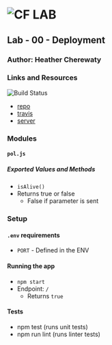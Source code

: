 ![CF](http://i.imgur.com/7v5ASc8.png) LAB
=================================================

## Lab - 00 - Deployment

### Author: Heather Cherewaty

### Links and Resources
![Build Status](https://www.travis-ci.com/hcherewaty/00-deployment.svg?branch=master)
* [repo](https://github.com/hcherewaty/00-deployment)
* [travis](https://www.travis-ci.com/hcherewaty/00-deployment)
* [server](https://hc-lab-00.herokuapp.com/)


### Modules
#### `pol.js`
##### Exported Values and Methods
* `isAlive()`
* Returns true or false
    * False if parameter is sent

### Setup
#### `.env` requirements
* `PORT` - Defined in the ENV

#### Running the app
* `npm start`
* Endpoint: `/`
  * Returns `true`

#### Tests
* npm test (runs unit tests)
* npm run lint (runs linter tests)


